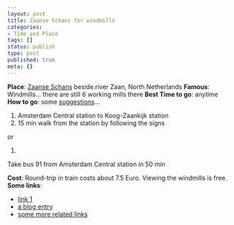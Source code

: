 ```yaml
---
layout: post
title: Zaanse Schans for windmills
categories:
- Time and Place
tags: []
status: publish
type: post
published: true
meta: {}
---
```

**Place**: [Zaanse Schans](http://www.zaanseschans.nl/) beside river Zaan, North Netherlands **Famous**: Windmills... there are still 6 working mills there **Best Time to go**: anytime **How to go**: some [suggestions](http://www.virtualtourist.com/travel/Europe/Netherlands/Provincie_Noord_Holland/Zaanse_Schans-2271918/Transportation-Zaanse_Schans-BR-1.html)...
1. Amsterdam Central station to Koog-Zaankijk station
2. 15 min walk from the station by following the signs

or

1.  

Take bus 91 from Amsterdam Central station in 50 min

**Cost**: Round-trip in train costs about 7.5 Euro. Viewing the windmills is free. **Some links**:
- [link 1](http://www.amsterdam.info/excursions/zaanse-schans/)
- [a blog entry](http://notourist.wordpress.com/2007/07/11/zaanse-schans/)
- [some more related links](http://www.uky.edu/OtherOrgs/KPS/pages/conferences/netherlands/pages/zaanseschans.htm)
